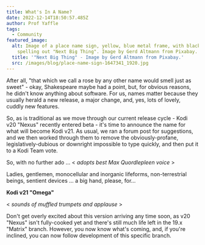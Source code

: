 ```yaml
---
title: What's In A Name?
date: 2022-12-14T18:50:57.485Z
author: Prof Yaffle
tags:
  - Community
featured_image:
  alt: Image of a place name sign, yellow, blue metal frame, with black lettering
    spelling out "Next Big Thing". Image by Gerd Altmann from Pixabay.
  title: '"Next Big Thing" - Image by Gerd Altmann from Pixabay.'
  src: /images/blog/place-name-sign-1647341_1920.jpg
---
```

After all, "that which we call a rose by any other name would smell just as sweet" - okay, Shakespeare maybe had a point, but, for obvious reasons, he didn't know anything about software. For us, names matter because they usually herald a new release, a major change, and, yes, lots of lovely, cuddly new features.

So, as is traditional as we move through our current release cycle - Kodi v20 "Nexus" recently entered beta - it's time to announce the name for what will become Kodi v21. As usual, we ran a forum post for suggestions, and we then worked through them to remove the obviously-profane, legislatively-dubious or downright impossible to type quickly, and then put it to a Kodi Team vote.

So, with no further ado ... < _adopts best Max Quordlepleen voice_ >

Ladies, gentlemen, monocellular and inorganic lifeforms, non-terrestrial beings, sentient devices ... a big hand, please, for...

**Kodi v21 "Omega"**

< _sounds of muffled trumpets and applause_ >

Don't get overly excited about this version arriving any time soon, as v20 "Nexus" isn't fully-cooked yet and there's still much life left in the 19.x "Matrix" branch. However, you now know what's coming, and, if you're inclined, you can now follow development of this specific branch.